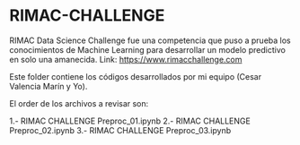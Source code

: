 # RIMAC-CHALLENGE
RIMAC Data Science Challenge fue una competencia que puso a prueba los conocimientos de Machine Learning para desarrollar un modelo predictivo en solo una amanecida. Link: https://www.rimacchallenge.com

Este folder contiene los códigos desarrollados por mi equipo (Cesar Valencia Marín y Yo).

El order de los archivos a revisar son: 

1.- RIMAC CHALLENGE Preproc_01.ipynb
2.- RIMAC CHALLENGE Preproc_02.ipynb
3.- RIMAC CHALLENGE Preproc_03.ipynb
